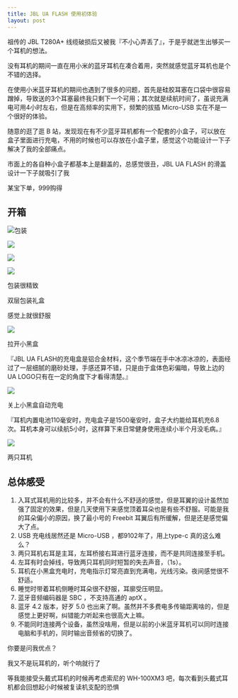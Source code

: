 ```yaml
---
title: JBL UA FLASH 使用初体验
layout: post
---
```


祖传的 JBL T280A+ 线缆破损后又被我『不小心弄丢了』，于是乎就迸生出够买一个耳机的想法。

没有耳机的期间一直在用小米的蓝牙耳机在凑合着用，突然就感觉蓝牙耳机也是个不错的选择。

在使用小米蓝牙耳机的期间也遇到了很多的问题，首先是硅胶耳塞在口袋中很容易蹭掉，导致送的3个耳塞最终我只剩下一个可用；其次就是续航时间了，虽说充满电可用4小时左右，但是在高频率的实用下，频繁的拔插 Micro-USB 实在不是一个很好的体验。

随意的逛了逛 B 站，发现现在有不少蓝牙耳机都有一个配套的小盒子，可以放在盒子里面进行充电，不用的时候也可以存放在小盒子里，感觉这个功能设计一下子解决了我的全部痛点。

<!--more-->

市面上的各自种小盒子都基本上是翻盖的，总感觉很丑，JBL UA FLASH 的滑盖设计一下子就吸引了我

某宝下单，999购得

## 开箱

![包装](https://img.totoro.pub/blog/jbl01.jpg)

![](https://img.totoro.pub/blog/jbl02.jpg)

![](https://img.totoro.pub/blog/jbl03.jpg)

![](https://img.totoro.pub/blog/jbl04.jpg)

包装很精致

双层包装礼盒

感觉上就很舒服

![](img/jbl05.jpg)

拉开小黑盒

『JBL UA FLASH的充电盒是铝合金材料，这个季节端在手中冰凉冰凉的，表面经过了一层细腻的磨砂处理，手感还算不错，只是由于盒体色彩偏暗，导致上边的UA LOGO只有在一定的角度下才看得清楚。』

![](https://img.totoro.pub/blog/jbl06.jpg)

关上小黑盒自动充电

『耳机内置电池110毫安时，充电盒子是1500毫安时，盒子大约能给耳机充6.8次。耳机本身可以续航5小时，这样算下来日常健身使用连续小半个月没毛病。』

![](https://img.totoro.pub/blog/jbl07.jpg)

两只耳机

## 总体感受

1. 入耳式耳机用的比较多，并不会有什么不舒适的感觉，但是耳翼的设计虽然加强了固定的效果，但是几天使用下来感觉顶着耳朵也是有些不舒服。可能是我的耳朵偏小的原因，换了最小号的 Freebit 耳翼后有所缓解，但是还是感觉偏大了点。
2. USB 充电线居然还是 Micro-USB ，都9102年了，用上type-c 真的这么难么？
3. 两只耳机右耳是主耳，左耳桥接右耳进行蓝牙连接，而不是共同连接至手机。
4. 左耳有时会掉线，导致两只耳机同时短暂的失去声音，（1s）。
5. 耳机在小黑盒充电时，充电指示灯常亮直到充满电，光线污染。夜间感觉很不舒适。
6. 睡觉时带着耳机侧睡时耳朵很不舒服，耳廓受压明显。
7. 蓝牙音频编码器是  SBC ，不支持高通的 aptX 。
8. 蓝牙 4.2 版本，好歹 5.0 也出来了啊。虽然并不多费电多传输距离啥的，但是感觉上更好啊，纠错能力听起来也很高大上嘛。
9. 不能同时连接两个设备，虽然没啥用，但是以前的小米蓝牙耳机可以同时连接电脑和手机的，同时输出音频省的切换了。

你要是问我优点？

我又不是玩耳机的，听个响就行了

等我能接受头戴式耳机的时候再考虑索尼的 WH-100XM3 吧，每次看到头戴式耳机都会回想起小时候被复读机支配的恐惧



